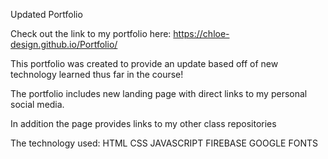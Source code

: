 Updated Portfolio

Check out the link to my portfolio here: https://chloe-design.github.io/Portfolio/

This portfolio was created to provide an update based off of new technology learned thus far in the course!

The portfolio includes new landing page with direct links to my personal social media.

In addition the page provides links to my other class repositories

The technology used:
HTML
CSS
JAVASCRIPT
FIREBASE
GOOGLE FONTS
